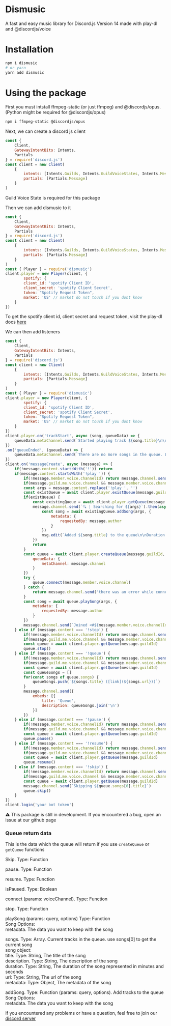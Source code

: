 # Dismusic

A fast and easy music library for Discord.js Version 14 made with play-dl and @discordjs/voice

# Installation

```bash
npm i dismusic
# or yarn
yarn add dismusic
```

# Using the package

First you must intstall ffmpeg-static (or just ffmpeg) and @discordjs/opus. (Python might be required for @discordjs/opus)

```bash
npm i ffmpeg-static @discordjs/opus
```

Next, we can create a discord js client

```js
const {
    Client,
    GatewayIntentBits: Intents,
    Partials
} = require('discord.js')
const client = new Client(
    {
        intents: [Intents.Guilds, Intents.GuildVoiceStates, Intents.MessageContent, Intents.GuildMessages],
        partials: [Partials.Message]
    }
)
```

Guild Voice State is required for this package

Then we can add dismusic to it

```js
const {
    Client,
    GatewayIntentBits: Intents,
    Partials
} = require('discord.js')
const client = new Client(
    {
        intents: [Intents.Guilds, Intents.GuildVoiceStates, Intents.MessageContent, Intents.GuildMessages],
        partials: [Partials.Message]
    }
)
const { Player } = require('dismusic')
client.player = new Player(client, {
        spotify: {
        client_id: 'spotify Client ID',
        client_secret: 'spotify Client Secret',
        token: "Spotify Request Token",
        market: 'US' // market do not touch if you dont know
    }
})
```
To get the spotify client id, client secret and request token, visit the play-dl docs [here](https://github.com/play-dl/play-dl/tree/main/instructions#spotify)

We can then add listeners

```js
const {
    Client,
    GatewayIntentBits: Intents,
    Partials
} = require('discord.js')
const client = new Client(
    {
        intents: [Intents.Guilds, Intents.GuildVoiceStates, Intents.MessageContent, Intents.GuildMessages],
        partials: [Partials.Message]
    }
)
const { Player } = require('dismusic')
client.player = new Player(client, {
        spotify: {
        client_id: 'spotify Client ID',
        client_secret: 'spotify Client Secret',
        token: "Spotify Request Token",
        market: 'US' // market do not touch if you dont know
    }
})
client.player.on('trackStart', async (song, queueData) => {
    queueData.metaChannel.send(`Started playing track ${song.title}\n\nDuration: \`${song.duration}\`\nURL: ${song.url}\nrequestedBy: ${song.metadata.requestedBy.tag}`)
})
.on('queueEnded', (queueData) => {
    queueData.metaChannel.send(`There are no more songs in the queue. Leaving 👋`)
})
client.on('messageCreate', async (message) => {
    if(!message.content.startsWith('!')) return
    if(message.content.startsWith('!play ')) {
        if(!message.member.voice.channelId) return message.channel.send('Please join a voice channel')
        if(message.guild.me.voice.channel && message.member.voice.channelId !== message.guild.me.voice.channelId) return message.channel.send('Please join my voice channel')
        const args = message.content.replace('!play ', '')
        const existQueue = await client.player.existQueue(message.guildId)
        if(existQueue) {
            const existingQueue = await client.player.getQueue(message.guildId)
            message.channel.send(`🔍 | Searching for ${args}`).then(async msg => {
                const song = await existingQueue.addSong(args, {
                    metadata: {
                        requestedBy: message.author
                    }
                })
                msg.edit(`Added ${song.title} to the queue\n\nDuration: \`${song.duration}\`\nURL: ${song.url}`)
            })
            return
        }
        const queue = await client.player.createQueue(message.guildId, {
            queueData: {
                metaChannel: message.channel
            }
        })
        try {
            queue.connect(message.member.voice.channel)
        } catch {
            return message.channel.send('there was an error while connecting to your voice channel')
        }
        const song = await queue.playSong(args, {
            metadata: {
                requestedBy: message.author
            }
        })
        message.channel.send(`Joined <#${message.member.voice.channelId}> and started playing ${song.title}\n\nDuration: \`${song.duration}\`\nURL: ${song.url}`)
    } else if (message.content === '!stop') {
        if(!message.member.voice.channelId) return message.channel.send('Please join a voice channel')
        if(message.guild.me.voice.channel && message.member.voice.channelId !== message.guild.me.voice.channelId) return message.channel.send('Please join my voice channel')
        const queue = await client.player.getQueue(message.guildId)
        queue.stop()
    } else if (message.content === '!queue') {
        if(!message.member.voice.channelId) return message.channel.send('Please join a voice channel')
        if(message.guild.me.voice.channel && message.member.voice.channelId !== message.guild.me.voice.channelId) return message.channel.send('Please join my voice channel')
        const queue = await client.player.getQueue(message.guildId)
        const queueSongs = []
        for(const songs of queue.songs) {
            queueSongs.push(`${songs.title} ([link](${songs.url}))`)
        }
        message.channel.send({
            embeds: [{
                title: 'Queue',
                description: queueSongs.join('\n')
            }]
        })
    } else if (message.content === '!pause') {
        if(!message.member.voice.channelId) return message.channel.send('Please join a voice channel')
        if(message.guild.me.voice.channel && message.member.voice.channelId !== message.guild.me.voice.channelId) return message.channel.send('Please join my voice channel')
        const queue = await client.player.getQueue(message.guildId)
        queue.pause()
    } else if (message.content === '!resume') {
        if(!message.member.voice.channelId) return message.channel.send('Please join a voice channel')
        if(message.guild.me.voice.channel && message.member.voice.channelId !== message.guild.me.voice.channelId) return message.channel.send('Please join my voice channel')
        const queue = await client.player.getQueue(message.guildId)
        queue.resume()
    } else if (message.content === '!skip') {
        if(!message.member.voice.channelId) return message.channel.send('Please join a voice channel')
        if(message.guild.me.voice.channel && message.member.voice.channelId !== message.guild.me.voice.channelId) return message.channel.send('Please join my voice channel')
        const queue = await client.player.getQueue(message.guildId)
        message.channel.send(`Skipping ${queue.songs[0].title}`)
        queue.skip()
    }
})
client.login('your bot token')
```

⚠ This package is still in development. If you encountered a bug, open an issue at our github page

### Queue return data

This is the data which the queue will return if you use `createQueue` or `getQueue` functions

Skip. Type: Function

pause. Type: Function

resume. Type: Function

isPaused. Type: Boolean

connect (params: voiceChannel). Type: Function

stop. Type: Function

playSong (params: query, options) Type: Function  
    Song Options:  
        metadata. The data you want to keep with the song

songs. Type: Array. Current tracks in the queue. use songs[0] to get the current song  
    song object:  
        title. Type: String, The title of the song  
        description. Type: String, The description of the song  
        duration. Type: String, The duration of the song represented in minutes and seconds  
        url: Type: String, The url of the song  
        metadata: Type: Object, The metadata of the song  

addSong. Type: Function (params: query, options). Add tracks to the queue  
    Song Options:  
        metadata. The data you want to keep with the song 

If you encountered any problems or have a question, feel free to join our [discord server](https://discord.gg/uWfMZYju8c)